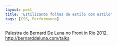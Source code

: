 ```yaml
---
layout: post
title: 'Estilizando folhas de estilo com estilo'
tags: [CSS, Performance]
---
```


Palestra do Bernard De Luna no Front in Rio 2012.<br>
<http://bernarddeluna.com/talks>
